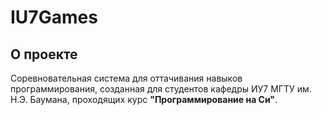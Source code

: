 # IU7Games

## О проекте
Соревновательная система для оттачивания навыков программирования, созданная для студентов кафедры ИУ7 МГТУ им. Н.Э. Баумана, проходящих курс **"Программирование на Си"**.

<!-- ## Как начать играть 

В своём ученическом репозитории создать ветку `<gamename>`, 
где `<gamename>` может быть:
*   `NUM63RSgame`  
*   `7EQUEENCEgame`
*   `XOgame`
*   `STRgame`
*   `TEEN48game`
*   `TR4V31game`
*   `T3TR15game`
*   `R3463NTgame`
*   `W00DCUTT3Rgame`

В этой ветке изменить файл `.gitlab-ci.yml` в соответствии с приведенным ниже:
```yaml
image: hackfeed/iu7games
build:
  script:
    - $CI_COMMIT_REF_NAME
  after_script:
    - rm -f *.o
  coverage: '/lines[\.]+\: (\d+\.\d+)\%/'
  artifacts:
    paths:
      - ./*.so
      - ./*game/*_codecoverage
```

После изменения `.gitlab-ci.yml`, ознакомиться с правилами игры:

*   [**Инструкция для практикантов, весна 2020**](https://git.iu7.bmstu.ru/IU7-Projects/iu7games/wikis/STAIU7HOME)
*   [Правила **NUM63RSgame**](https://git.iu7.bmstu.ru/IU7-Projects/iu7games/wikis/NUM63RSgame-Greeting#показания-к-выполнению-задания)
*   [Правила **7EQUEENCEgame**](https://git.iu7.bmstu.ru/IU7-Projects/iu7games/wikis/7EQUEENCEgame-Greeting#показания-к-выполнению-задания)
*   [Правила **XOgame**](https://git.iu7.bmstu.ru/IU7-Projects/iu7games/wikis/XOgame-Greeting#показания-к-выполнению-задания)
*   [Правила **STRgame**](https://git.iu7.bmstu.ru/IU7-Projects/iu7games/wikis/STRgame-Greeting#показания-к-выполнению-задания)
*   [Правила **TEEN48game**](https://git.iu7.bmstu.ru/IU7-Projects/iu7games/wikis/TEEN48game-Greeting#показания-к-выполнению-задания)
*   [Правила **TR4V31game**](https://git.iu7.bmstu.ru/IU7-Projects/iu7games/-/wikis/TR4V31game-Greeting#показания-к-выполнению-задания)
*   [Правила **T3TR15game**](https://git.iu7.bmstu.ru/IU7-Projects/iu7games/-/wikis/T3TR15game-Greeting)
*   [Правила **R3463NTgame**](https://git.iu7.bmstu.ru/IU7-Projects/iu7games/-/wikis/R3463NTgame-Greeting)
*   [Правила **W00DCUTT3Rgame**](https://git.iu7.bmstu.ru/IU7-Projects/iu7games/-/wikis/W00DCUTT3Rgame-Greeting)

Вы восхитительны! Можно начинать соревноваться!

## Результаты

*   [**NUM63RSgame**](https://git.iu7.bmstu.ru/IU7-Projects/iu7games/-/wikis/NUM63RSgame-Leaderboard)
*   [**NUM63RSgame Practice 2020**](https://git.iu7.bmstu.ru/IU7-Projects/iu7games/-/wikis/NUM63RSgame_practice-Leaderboard)
*   [**7EQUEENCEgame**](https://git.iu7.bmstu.ru/IU7-Projects/iu7games/-/wikis/7EQUEENCEgame-Leaderboard)
*   [**7EQUEENCEgame Practice 2020**](https://git.iu7.bmstu.ru/IU7-Projects/iu7games/-/wikis/7EQUEENCEgame_practice-Leaderboard)
*   [**XOgame**](https://git.iu7.bmstu.ru/IU7-Projects/iu7games/-/wikis/XOgame-Leaderboard)
*   [**XOgame Practice 2020**](https://git.iu7.bmstu.ru/IU7-Projects/iu7games/-/wikis/XOgame_practice-Leaderboard)
*   [**STRgame**](https://git.iu7.bmstu.ru/IU7-Projects/iu7games/-/wikis/STRgame-Leaderboard)
*   [**STRgame Practice 2020**](https://git.iu7.bmstu.ru/IU7-Projects/iu7games/-/wikis/STRgame_practice-Leaderboard)
*   [**TEEN48game**](https://git.iu7.bmstu.ru/IU7-Projects/iu7games/-/wikis/TEEN48game-Leaderboard)
*   [**TEEN48game Practice 2020**](https://git.iu7.bmstu.ru/IU7-Projects/iu7games/-/wikis/TEEN48game_practice-Leaderboard)
*   [**TR4V31game**](https://git.iu7.bmstu.ru/IU7-Projects/iu7games/-/wikis/TR4V31game-Leaderboard)
*   [**T3TR15game**](https://git.iu7.bmstu.ru/IU7-Projects/iu7games/-/wikis/T3TR15game-Leaderboard)
*   [**R3463NTgame**](https://git.iu7.bmstu.ru/IU7-Projects/iu7games/-/wikis/R3463NTgame-Leaderboard)
*   [**W00DCUTT3Rgame**](https://git.iu7.bmstu.ru/IU7-Projects/iu7games/-/wikis/W00DCUTT3Rgame-Leaderboard)

## Changelog

## 2.4.0 (22.12.2020)
* Открытая девятая игра **W00DCUTT3Rgame**.

## 2.3.0 (05.12.2020)
* Открытая восьмая игра **R3463NTgame**.

## 2.2.0 (28.10.2020)
* Открытая седьмая игра **T3TR15game**.

## 2.1.0 (24.09.2020) 
* Открытая шестая игра **TRAVELgame**.

### 2.0.0 (04.05.2020)
*   Открыта пятая игра **TEEN48game**. Запуск **#STAIU7HOME Spring Algorithm Practice**

### 1.3.0 (27.04.2020)
*   Открыта четвертая игра **STRgame**

### 1.2.0 (28.03.2020)
*   Открыта третья игра **XOgame**

### 1.1.0 (07.03.2020)
*   Открыта вторая игра **7EQUEENCEgame**

### 1.0.2 (04.03.2020)
*   Изменен интервал для NUM63RSgame для уменьшения вероятности зависания деплоя

### 1.0.1 (27.02.2020)
*   Исправлено отображение изменения позиции в лидербордах

### 1.0.0 (22.02.2020)
*   Открыта первая игра **NUM63RSgame** -->
